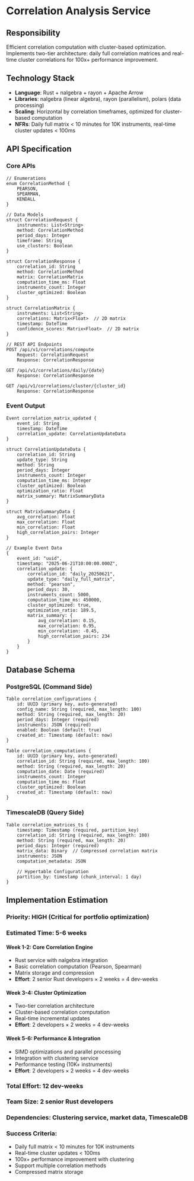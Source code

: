 # Correlation Analysis Service

## Responsibility
Efficient correlation computation with cluster-based optimization. Implements two-tier architecture: daily full correlation matrices and real-time cluster correlations for 100x+ performance improvement.

## Technology Stack
- **Language**: Rust + nalgebra + rayon + Apache Arrow
- **Libraries**: nalgebra (linear algebra), rayon (parallelism), polars (data processing)
- **Scaling**: Horizontal by correlation timeframes, optimized for cluster-based computation
- **NFRs**: Daily full matrix < 10 minutes for 10K instruments, real-time cluster updates < 100ms

## API Specification

### Core APIs
```pseudo
// Enumerations
enum CorrelationMethod {
    PEARSON,
    SPEARMAN,
    KENDALL
}

// Data Models
struct CorrelationRequest {
    instruments: List<String>
    method: CorrelationMethod
    period_days: Integer
    timeframe: String
    use_clusters: Boolean
}

struct CorrelationResponse {
    correlation_id: String
    method: CorrelationMethod
    matrix: CorrelationMatrix
    computation_time_ms: Float
    instruments_count: Integer
    cluster_optimized: Boolean
}

struct CorrelationMatrix {
    instruments: List<String>
    correlations: Matrix<Float>  // 2D matrix
    timestamp: DateTime
    confidence_scores: Matrix<Float>  // 2D matrix
}

// REST API Endpoints
POST /api/v1/correlations/compute
    Request: CorrelationRequest
    Response: CorrelationResponse

GET /api/v1/correlations/daily/{date}
    Response: CorrelationResponse

GET /api/v1/correlations/cluster/{cluster_id}
    Response: CorrelationResponse
```

### Event Output
```pseudo
Event correlation_matrix_updated {
    event_id: String
    timestamp: DateTime
    correlation_update: CorrelationUpdateData
}

struct CorrelationUpdateData {
    correlation_id: String
    update_type: String
    method: String
    period_days: Integer
    instruments_count: Integer
    computation_time_ms: Integer
    cluster_optimized: Boolean
    optimization_ratio: Float
    matrix_summary: MatrixSummaryData
}

struct MatrixSummaryData {
    avg_correlation: Float
    max_correlation: Float
    min_correlation: Float
    high_correlation_pairs: Integer
}

// Example Event Data
{
    event_id: "uuid",
    timestamp: "2025-06-21T10:00:00.000Z",
    correlation_update: {
        correlation_id: "daily_20250621",
        update_type: "daily_full_matrix",
        method: "pearson",
        period_days: 30,
        instruments_count: 5000,
        computation_time_ms: 450000,
        cluster_optimized: true,
        optimization_ratio: 189.5,
        matrix_summary: {
            avg_correlation: 0.15,
            max_correlation: 0.95,
            min_correlation: -0.45,
            high_correlation_pairs: 234
        }
    }
}
```

## Database Schema

### PostgreSQL (Command Side)
```pseudo
Table correlation_configurations {
    id: UUID (primary key, auto-generated)
    config_name: String (required, max_length: 100)
    method: String (required, max_length: 20)
    period_days: Integer (required)
    instruments: JSON (required)
    enabled: Boolean (default: true)
    created_at: Timestamp (default: now)
}

Table correlation_computations {
    id: UUID (primary key, auto-generated)
    correlation_id: String (required, max_length: 100)
    method: String (required, max_length: 20)
    computation_date: Date (required)
    instruments_count: Integer
    computation_time_ms: Float
    cluster_optimized: Boolean
    created_at: Timestamp (default: now)
}
```

### TimescaleDB (Query Side)
```pseudo
Table correlation_matrices_ts {
    timestamp: Timestamp (required, partition_key)
    correlation_id: String (required, max_length: 100)
    method: String (required, max_length: 20)
    period_days: Integer (required)
    matrix_data: Binary  // Compressed correlation matrix
    instruments: JSON
    computation_metadata: JSON

    // Hypertable Configuration
    partition_by: timestamp (chunk_interval: 1 day)
}
```

## Implementation Estimation

### Priority: **HIGH** (Critical for portfolio optimization)
### Estimated Time: **5-6 weeks**

#### Week 1-2: Core Correlation Engine
- Rust service with nalgebra integration
- Basic correlation computation (Pearson, Spearman)
- Matrix storage and compression
- **Effort**: 2 senior Rust developers × 2 weeks = 4 dev-weeks

#### Week 3-4: Cluster Optimization
- Two-tier correlation architecture
- Cluster-based correlation computation
- Real-time incremental updates
- **Effort**: 2 developers × 2 weeks = 4 dev-weeks

#### Week 5-6: Performance & Integration
- SIMD optimizations and parallel processing
- Integration with clustering service
- Performance testing (10K+ instruments)
- **Effort**: 2 developers × 2 weeks = 4 dev-weeks

### Total Effort: **12 dev-weeks**
### Team Size: **2 senior Rust developers**
### Dependencies: Clustering service, market data, TimescaleDB

### Success Criteria:
- Daily full matrix < 10 minutes for 10K instruments
- Real-time cluster updates < 100ms
- 100x+ performance improvement with clustering
- Support multiple correlation methods
- Compressed matrix storage
